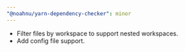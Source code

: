 ```yaml
---
"@noahnu/yarn-dependency-checker": minor
---
```

- Filter files by workspace to support nested workspaces.
- Add config file support.
